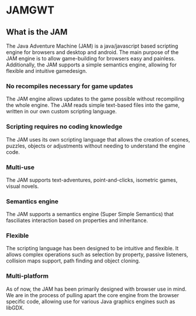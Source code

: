 # JAMGWT

## What is the JAM

The Java Adventure Machine (JAM) is a java/javascript based scripting engine for browsers and desktop and android. The main purpose of the JAM engine is to allow game-building for browsers easy and painless. Additionally, the JAM supports a simple semantics engine, allowing for flexible and intuitive gamedesign.

### No recompiles necessary for game updates

The JAM engine allows updates to the game possible without recompiling the whole engine. The JAM reads simple text-based files into the game, written in our own custom scripting language.

### Scripting requires no coding knowledge

The JAM uses its own scripting language that allows the creation of scenes, puzzles, objects or adjustments without needing to understand the engine code.

### Multi-use

The JAM supports text-adventures, point-and-clicks, isometric games, visual novels.

### Semantics engine

The JAM supports a semantics engine (Super Simple Semantics) that fasciliates interaction based on properties and inheritance.

### Flexible

The scripting language has been designed to be intuitive and flexible. It allows complex operations such as selection by property, passive listeners, collision maps support, path finding and object cloning.

### Multi-platform

As of now, the JAM has been primarily designed with browser use in mind. We are in the process of pulling apart the core engine from the browser specific code, allowing use for various Java graphics engines such as libGDX.

